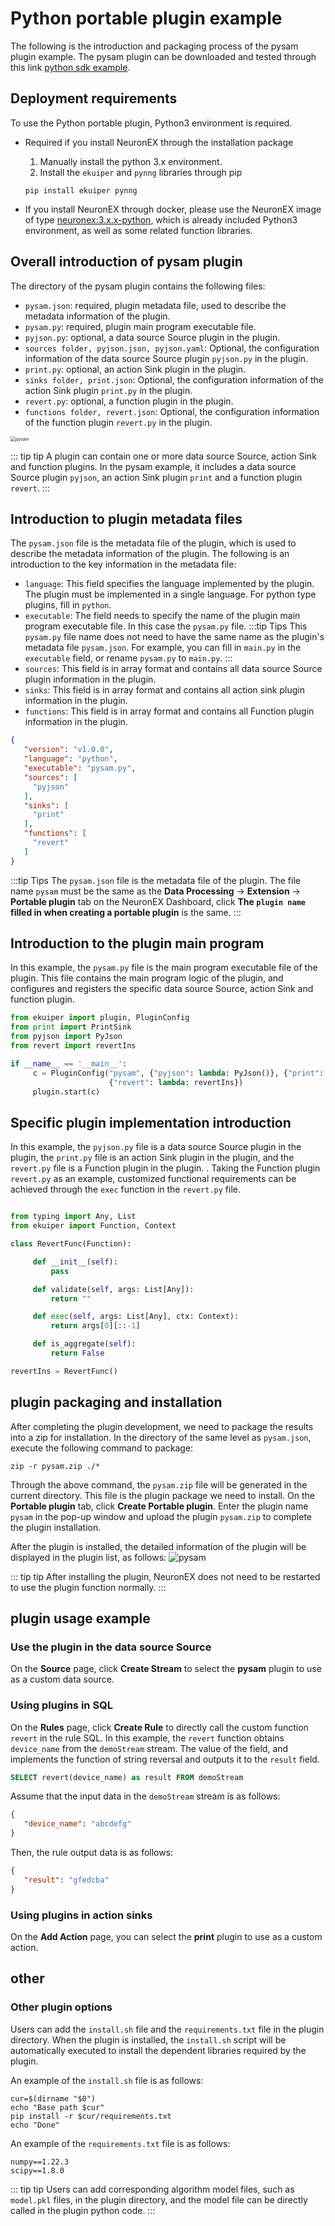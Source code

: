 # Python portable plugin example

The following is the introduction and packaging process of the pysam plugin example. The pysam plugin can be downloaded and tested through this link [python sdk example](https://github.com/lf-edge/ekuiper/tree/master/sdk/python).


## Deployment requirements
To use the Python portable plugin, Python3 environment is required.
- Required if you install NeuronEX through the installation package
  
   1. Manually install the python 3.x environment.
   2. Install the `ekuiper` and `pynng` libraries through pip
   ```shell
   pip install ekuiper pynng
   ```

- If you install NeuronEX through docker, please use the NeuronEX image of type [neuronex:3.x.x-python](../installation/docker.md#docker-container-python-runtime-environment), which is already included Python3 environment, as well as some related function libraries.

## Overall introduction of pysam plugin

The directory of the pysam plugin contains the following files:

- `pysam.json`: required, plugin metadata file, used to describe the metadata information of the plugin.
- `pysam.py`: required, plugin main program executable file.
- `pyjson.py`: optional, a data source Source plugin in the plugin.
- `sources folder, pyjson.json, pyjson.yaml`: Optional, the configuration information of the data source Source plugin `pyjson.py` in the plugin.
- `print.py`: optional, an action Sink plugin in the plugin.
- `sinks folder, print.json`: Optional, the configuration information of the action Sink plugin `print.py` in the plugin.
- `revert.py`: optional, a function plugin in the plugin.
- `functions folder, revert.json`: Optional, the configuration information of the function plugin `revert.py` in the plugin.

<img src="./_assets/pysam_overview.png" alt="pysam" style="zoom:50%;" />

::: tip tip
A plugin can contain one or more data source Source, action Sink and function plugins. In the pysam example, it includes a data source Source plugin `pyjson`, an action Sink plugin `print` and a function plugin `revert`.
:::

## Introduction to plugin metadata files
The `pysam.json` file is the metadata file of the plugin, which is used to describe the metadata information of the plugin. The following is an introduction to the key information in the metadata file:
- `language`: This field specifies the language implemented by the plugin. The plugin must be implemented in a single language. For python type plugins, fill in `python`.
- `executable`: The field needs to specify the name of the plugin main program executable file. In this case the `pysam.py` file.
:::tip Tips
This `pysam.py` file name does not need to have the same name as the plugin's metadata file `pysam.json`. For example, you can fill in `main.py` in the `executable` field, or rename `pysam.py` to `main.py`.
:::
- `sources`: This field is in array format and contains all data source Source plugin information in the plugin.
- `sinks`: This field is in array format and contains all action sink plugin information in the plugin.
- `functions`: This field is in array format and contains all Function plugin information in the plugin.

```json
{
   "version": "v1.0.0",
   "language": "python",
   "executable": "pysam.py",
   "sources": [
     "pyjson"
   ],
   "sinks": [
     "print"
   ],
   "functions": [
     "revert"
   ]
}
```
:::tip Tips
The `pysam.json` file is the metadata file of the plugin. The file name `pysam` must be the same as the **Data Processing** -> **Extension** -> **Portable plugin** tab on the NeuronEX Dashboard, click **The `plugin name` filled in when creating a portable plugin** is the same.
:::


## Introduction to the plugin main program
In this example, the `pysam.py` file is the main program executable file of the plugin. This file contains the main program logic of the plugin, and configures and registers the specific data source Source, action Sink and function plugin.

```python
from ekuiper import plugin, PluginConfig
from print import PrintSink
from pyjson import PyJson
from revert import revertIns

if __name__ == '__main__':
     c = PluginConfig("pysam", {"pyjson": lambda: PyJson()}, {"print": lambda: PrintSink()},
                      {"revert": lambda: revertIns})
     plugin.start(c)
```

## Specific plugin implementation introduction

In this example, the `pyjson.py` file is a data source Source plugin in the plugin, the `print.py` file is an action Sink plugin in the plugin, and the `revert.py` file is a Function plugin in the plugin. . Taking the Function plugin `revert.py` as an example, customized functional requirements can be achieved through the `exec` function in the `revert.py` file.
    
```python

from typing import Any, List
from ekuiper import Function, Context

class RevertFunc(Function):

     def __init__(self):
         pass

     def validate(self, args: List[Any]):
         return ""

     def exec(self, args: List[Any], ctx: Context):
         return args[0][::-1]

     def is_aggregate(self):
         return False

revertIns = RevertFunc()
```

## plugin packaging and installation

After completing the plugin development, we need to package the results into a zip for installation. In the directory of the same level as `pysam.json`, execute the following command to package:

```shell
zip -r pysam.zip ./*

```
Through the above command, the `pysam.zip` file will be generated in the current directory. This file is the plugin package we need to install. On the **Portable plugin** tab, click **Create Portable plugin**. Enter the plugin name `pysam` in the pop-up window and upload the plugin `pysam.zip` to complete the plugin installation.

After the plugin is installed, the detailed information of the plugin will be displayed in the plugin list, as follows:
<img src="./_assets/pysam_uishow.png" alt="pysam" style="zoom:100%;" />

::: tip tip
After installing the plugin, NeuronEX does not need to be restarted to use the plugin function normally.
:::

## plugin usage example

### Use the plugin in the data source Source
On the **Source** page, click **Create Stream** to select the **pysam** plugin to use as a custom data source.

### Using plugins in SQL

On the **Rules** page, click **Create Rule** to directly call the custom function `revert` in the rule SQL. In this example, the `revert` function obtains `device_name` from the `demoStream` stream. The value of the field, and implements the function of string reversal and outputs it to the `result` field.

```sql
SELECT revert(device_name) as result FROM demoStream
```
Assume that the input data in the `demoStream` stream is as follows:
```json
{
   "device_name": "abcdefg"
}

```
Then, the rule output data is as follows:
```json
{
   "result": "gfedcba"
}

```

### Using plugins in action sinks

On the **Add Action** page, you can select the **print** plugin to use as a custom action.


## other

### Other plugin options
Users can add the `install.sh` file and the `requirements.txt` file in the plugin directory. When the plugin is installed, the `install.sh` script will be automatically executed to install the dependent libraries required by the plugin.

An example of the `install.sh` file is as follows:

```shell
cur=$(dirname "$0")
echo "Base path $cur"
pip install -r $cur/requirements.txt
echo "Done"
```

An example of the `requirements.txt` file is as follows:

```shell
numpy==1.22.3
scipy==1.8.0
```

::: tip tip
Users can add corresponding algorithm model files, such as `model.pkl` files, in the plugin directory, and the model file can be directly called in the plugin python code.
:::
